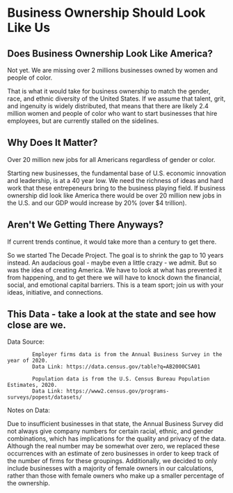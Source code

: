 # Business Ownership Should Look Like Us

## Does Business Ownership Look Like America?

Not yet. We are missing over 2 millions businesses owned by women and people of color.

That is what it would take for business ownership to match the gender, race, and ethnic diversity of the United States. If we assume that talent, grit, and ingenuity is widely distributed, that means that there are likely 2.4 million women and people of color who want to start businesses that hire employees, but are currently stalled on the sidelines.

## Why Does It Matter?

Over 20 million new jobs for all Americans regardless of gender or color.

Starting new businesses, the fundamental base of U.S. economic innovation and leadership, is at a 40 year low. We need the richness of ideas and hard work that these entrepeneurs bring to the business playing field. If business ownership did look like America there would be over 20 million new jobs in the U.S. and our GDP would increase by 20% (over $4 trillion). 

## Aren't We Getting There Anyways?

If current trends continue, it would take more than a century to get there.

So we started The Decade Project. The goal is to shrink the gap to 10 years instead. An audacious goal - maybe even a little crazy - we admit. But so was the idea of creating America. We have to look at what has prevented it from happening, and to get there we will have to knock down the financial, social, and emotional capital barriers. This is a team sport; join us with your ideas, initiative, and connections.

## This Data - take a look at the state and see how close are we. 

Data Source: 
            
            Employer firms data is from the Annual Business Survey in the year of 2020. 
            Data Link: https://data.census.gov/table?q=AB2000CSA01
            
            Population data is from the U.S. Census Bureau Population Estimates, 2020. 
            Data Link: https://www2.census.gov/programs-surveys/popest/datasets/

Notes on Data: 

Due to insufficient businesses in that state, the Annual Business Survey did not always give company numbers for certain racial, ethnic, and gender combinations, which has implications for the quality and privacy of the data. Although the real number may be somewhat over zero, we replaced these occurrences with an estimate of zero businesses in order to keep track of the number of firms for these groupings. Additionally, we decided to only include businesses with a majority of female owners in our calculations, rather than those with female owners who make up a smaller percentage of the ownership.
